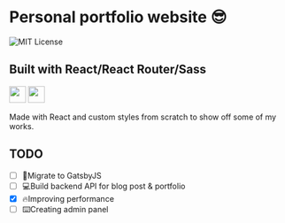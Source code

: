 # Personal portfolio website 😎
![MIT License][license-badge]
## Built with React/React Router/Sass
<p>
  <img src="https://res.cloudinary.com/yeondam88/image/upload/v1537633710/react-original.svg" width="30" />
  <img src="https://res.cloudinary.com/yeondam88/image/upload/v1537633665/sass-original.svg" width="30" />
</p>

Made with React and custom styles from scratch to show off some of my works.

## TODO
* [ ] 🚀Migrate to GatsbyJS
* [ ] 💻Build backend API for blog post & portfolio
* [x] 🔥Improving performance
* [ ] ⌨️Creating admin panel

[license-badge]: https://img.shields.io/npm/l/console.pretty.svg?style=flat-square
